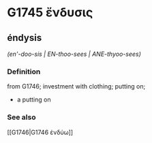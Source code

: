 # G1745 ἔνδυσις

## éndysis

_(en'-doo-sis | EN-thoo-sees | ANE-thyoo-sees)_

### Definition

from G1746; investment with clothing; putting on; 

- a putting on

### See also

[[G1746|G1746 ἐνδύω]]
